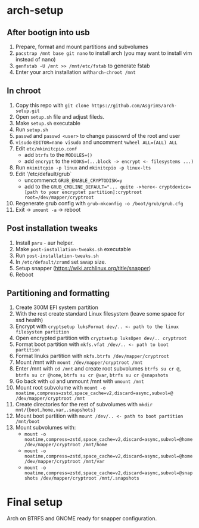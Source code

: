 # arch-setup
## After bootign into usb
1. Prepare, format and mount partitions and subvolumes
2. `pacstrap /mnt base git nano` to install arch (you may want to install vim instead of nano)
3. `genfstab -U /mnt >> /mnt/etc/fstab` to generate fstab
4. Enter your arch installation with`arch-chroot /mnt`

## In chroot
1. Copy this repo with `git clone https://github.com/AsgrimS/arch-setup.git`
2. Open `setup.sh` file and adjust fileds.
3. Make `setup.sh` executable
4. Run `setup.sh`
5. `passwd` and `passwd <user>` to change passowrd of the root and user
6. `visudo` `EDITOR=nano visudo` and uncomment `%wheel ALL=(ALL) ALL`
7. Edit `etc/mkinitcpio.conf`
    - add `btrfs` to the `MODULES=()`
    - add `encrypt` to the `HOOKS=(...block -> encrypt <- filesystems ...)`
8. Run `mkinitcpio -p linux` and `mkinitcpio -p linux-lts` 
9. Edit '/etc/default/grub`
    - uncommenct `GRUB_ENABLE_CRYPTODISK=y`
    - add to the `GRUB_CMDLINE_DEFAULT="... quite ->here<-` `cryptdevice=[path to your encryptet partition]:cryptroot root=/dev/mapper/cryptroot`
10. Regenerate grub config with `grub-mkconfig -o /boot/grub/grub.cfg`
10. Exit -> `umount -a` -> reboot

## Post installation tweaks
1. Install `paru` - aur helper.
2. Make `post-installation-tweaks.sh` executable
3. Run `post-installation-tweaks.sh`
4. In `/etc/default/zramd` set swap size.
5. Setup snapper (https://wiki.archlinux.org/title/snapper)
5. Reboot

## Partitioning and formatting
1. Create 300M EFI system partition
2. With the rest create standard Linux filesystem (leave some space for ssd health)
3. Encrypt with `cryptsetup luksFormat dev/.. <- path to the linux filesystem partition`
4. Open encrypted partition with `cryptsetup luksOpen dev/.. cryptroot`
5. Format boot partition with `mkfs.vfat /dev/.. <- path to boot partition`
6. Format linuks partition with `mkfs.btrfs /dev/mapper/cryptroot`
7. Mount /mnt with `mount /dev/mapper/cryptroot /mnt`
8. Enter /mnt with `cd /mnt` and create root subvolumes `btrfs su cr @`, `btrfs su cr @home`, `btrfs su cr @var`, `btrfs su cr @snapshots`
9. Go back with `cd` and unmount /mnt with `umount /mnt`
10. Mount root subvolume with `mount -o noatime,compress=zstd,space_cache=v2,discard=async,subvol=@ /dev/mapper/cryptroot /mnt`
11. Create directories for the rest of subvolumes with `mkdir mnt/{boot,home,var,.snapshots}`
12. Mount boot partition with `mount /dev/.. <- path to boot partition /mnt/boot`
13. Mount subvolumes with:
    - `mount -o noatime,compress=zstd,space_cache=v2,discard=async,subvol=@home /dev/mapper/cryptroot /mnt/home`
    - `mount -o noatime,compress=zstd,space_cache=v2,discard=async,subvol=@home /dev/mapper/cryptroot /mnt/var`
    - `mount -o noatime,compress=zstd,space_cache=v2,discard=async,subvol=@snapshots /dev/mapper/cryptroot /mnt/.snapshots`

# Final setup
Arch on BTRFS and GNOME ready for snapper configuration.
